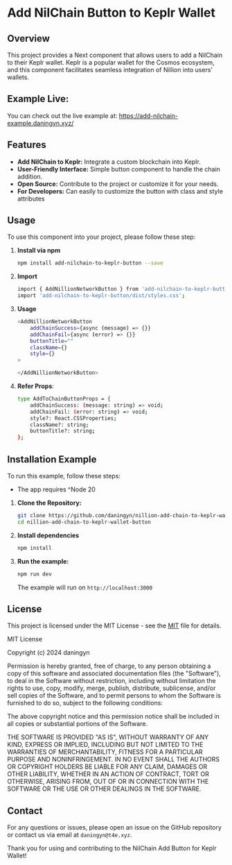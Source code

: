 # Add NilChain Button to Keplr Wallet

## Overview

This project provides a Next component that allows users to add a NilChain to their Keplr wallet. Keplr is a popular wallet for the Cosmos ecosystem, and this component facilitates seamless integration of Nillion into users' wallets.

## Example Live:

You can check out the live example at: https://add-nilchain-example.daningyn.xyz/

## Features

- **Add NilChain to Keplr:** Integrate a custom blockchain into Keplr.
- **User-Friendly Interface:** Simple button component to handle the chain addition.
- **Open Source:** Contribute to the project or customize it for your needs.
- **For Developers:** Can easily to customize the button with class and style attributes

## Usage

To use this component into your project, please follow these step:

1. **Install via npm**

    ```bash
    npm install add-nilchain-to-keplr-button --save
    ```

2. **Import**

    ```bash
    import { AddNillionNetworkButton } from 'add-nilchain-to-keplr-button';
    import 'add-nilchain-to-keplr-button/dist/styles.css';
    ```

3. **Usage**

    ```bash
    <AddNillionNetworkButton
        addChainSuccess={async (message) => {}}
        addChainFail={async (error) => {}}
        buttonTitle=""
        className={}
        style={}
    >

    </AddNillionNetworkButton>
    ```

4. **Refer Props**:

    ```bash
    type AddToChainButtonProps = {
        addChainSuccess: (message: string) => void;
        addChainFail: (error: string) => void;
        style?: React.CSSProperties;
        className?: string;
        buttonTitle?: string;
    };
    ```
    

## Installation Example

To run this example, follow these steps:

- The app requires ^Node 20

1. **Clone the Repository:**

    ```bash
    git clone https://github.com/daningyn/nillion-add-chain-to-keplr-wallet-button.git
    cd nillion-add-chain-to-keplr-wallet-button
    ```

2. **Install dependencies**

    ```bash
    npm install
    ```

3. **Run the example:**

    ```bash
    npm run dev
    ```

    The example will run on `http://localhost:3000`


## License

This project is licensed under the MIT License - see the [MIT](https://choosealicense.com/licenses/mit/) file for details.

MIT License

Copyright (c) 2024 daningyn

Permission is hereby granted, free of charge, to any person obtaining a copy
of this software and associated documentation files (the "Software"), to deal
in the Software without restriction, including without limitation the rights
to use, copy, modify, merge, publish, distribute, sublicense, and/or sell
copies of the Software, and to permit persons to whom the Software is
furnished to do so, subject to the following conditions:

The above copyright notice and this permission notice shall be included in all
copies or substantial portions of the Software.

THE SOFTWARE IS PROVIDED "AS IS", WITHOUT WARRANTY OF ANY KIND, EXPRESS OR
IMPLIED, INCLUDING BUT NOT LIMITED TO THE WARRANTIES OF MERCHANTABILITY,
FITNESS FOR A PARTICULAR PURPOSE AND NONINFRINGEMENT. IN NO EVENT SHALL THE
AUTHORS OR COPYRIGHT HOLDERS BE LIABLE FOR ANY CLAIM, DAMAGES OR OTHER
LIABILITY, WHETHER IN AN ACTION OF CONTRACT, TORT OR OTHERWISE, ARISING FROM,
OUT OF OR IN CONNECTION WITH THE SOFTWARE OR THE USE OR OTHER DEALINGS IN THE
SOFTWARE.

## Contact

For any questions or issues, please open an issue on the GitHub repository or contact us via email at `daningyn@t4e.xyz`.

Thank you for using and contributing to the NilChain Add Button for Keplr Wallet!